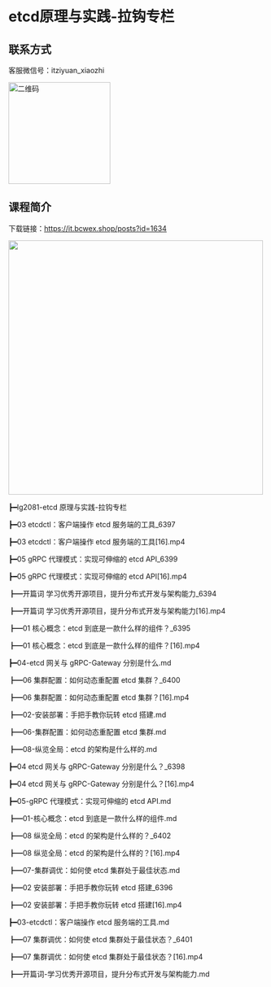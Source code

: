 # etcd原理与实践-拉钩专栏

## 联系方式

客服微信号：itziyuan_xiaozhi

<img src="https://ziyuanyun.oss-cn-guangzhou.aliyuncs.com/common/20240614073449/666b82192834a.jpg" width="200" height="200" alt="二维码">

## 课程简介

下载链接：https://it.bcwex.shop/posts?id=1634

<img src="https://ziyuanyun.oss-cn-guangzhou.aliyuncs.com/yun/20240515183455/66448fcfedbe8.jpg" width="500" alt="">

  ┣━lg2081-etcd 原理与实践-拉钩专栏

 ┣━03 etcdctl：客户端操作 etcd 服务端的工具_6397

 ┣━03 etcdctl：客户端操作 etcd 服务端的工具[16].mp4

 ┣━05 gRPC 代理模式：实现可伸缩的 etcd API_6399

 ┣━05 gRPC 代理模式：实现可伸缩的 etcd API[16].mp4

 ┣━开篇词 学习优秀开源项目，提升分布式开发与架构能力_6394

 ┣━开篇词 学习优秀开源项目，提升分布式开发与架构能力[16].mp4

 ┣━01 核心概念：etcd 到底是一款什么样的组件？_6395

 ┣━01 核心概念：etcd 到底是一款什么样的组件？[16].mp4

 ┣━04-etcd 网关与 gRPC-Gateway 分别是什么.md

 ┣━06 集群配置：如何动态重配置 etcd 集群？_6400

 ┣━06 集群配置：如何动态重配置 etcd 集群？[16].mp4

 ┣━02-安装部署：手把手教你玩转 etcd 搭建.md

 ┣━06-集群配置：如何动态重配置 etcd 集群.md

 ┣━08-纵览全局：etcd 的架构是什么样的.md

 ┣━04 etcd 网关与 gRPC-Gateway 分别是什么？_6398

 ┣━04 etcd 网关与 gRPC-Gateway 分别是什么？[16].mp4

 ┣━05-gRPC 代理模式：实现可伸缩的 etcd API.md

 ┣━01-核心概念：etcd 到底是一款什么样的组件.md

 ┣━08 纵览全局：etcd 的架构是什么样的？_6402

 ┣━08 纵览全局：etcd 的架构是什么样的？[16].mp4

 ┣━07-集群调优：如何使 etcd 集群处于最佳状态.md

 ┣━02 安装部署：手把手教你玩转 etcd 搭建_6396

 ┣━02 安装部署：手把手教你玩转 etcd 搭建[16].mp4

 ┣━03-etcdctl：客户端操作 etcd 服务端的工具.md

 ┣━07 集群调优：如何使 etcd 集群处于最佳状态？_6401

 ┣━07 集群调优：如何使 etcd 集群处于最佳状态？[16].mp4

 ┣━开篇词-学习优秀开源项目，提升分布式开发与架构能力.md

  